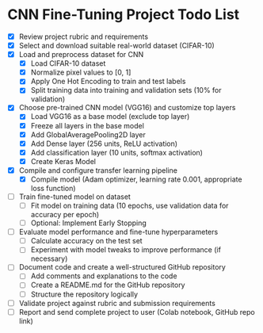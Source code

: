 # CNN Fine-Tuning Project Todo List

- [x] Review project rubric and requirements
- [x] Select and download suitable real-world dataset (CIFAR-10)
- [x] Load and preprocess dataset for CNN
    - [x] Load CIFAR-10 dataset
    - [x] Normalize pixel values to [0, 1]
    - [x] Apply One Hot Encoding to train and test labels
    - [x] Split training data into training and validation sets (10% for validation)
- [x] Choose pre-trained CNN model (VGG16) and customize top layers
    - [x] Load VGG16 as a base model (exclude top layer)
    - [x] Freeze all layers in the base model
    - [x] Add GlobalAveragePooling2D layer
    - [x] Add Dense layer (256 units, ReLU activation)
    - [x] Add classification layer (10 units, softmax activation)
    - [x] Create Keras Model
- [x] Compile and configure transfer learning pipeline
    - [x] Compile model (Adam optimizer, learning rate 0.001, appropriate loss function)
- [ ] Train fine-tuned model on dataset
    - [ ] Fit model on training data (10 epochs, use validation data for accuracy per epoch)
    - [ ] Optional: Implement Early Stopping
- [ ] Evaluate model performance and fine-tune hyperparameters
    - [ ] Calculate accuracy on the test set
    - [ ] Experiment with model tweaks to improve performance (if necessary)
- [ ] Document code and create a well-structured GitHub repository
    - [ ] Add comments and explanations to the code
    - [ ] Create a README.md for the GitHub repository
    - [ ] Structure the repository logically
- [ ] Validate project against rubric and submission requirements
- [ ] Report and send complete project to user (Colab notebook, GitHub repo link)
